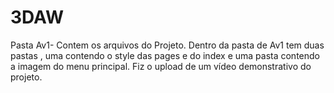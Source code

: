 # 3DAW

Pasta Av1-
Contem os arquivos do Projeto. Dentro da pasta de Av1 tem duas pastas , uma contendo o style das pages e do index e uma pasta contendo a imagem do menu principal.
Fiz o upload de um vídeo demonstrativo do projeto.
